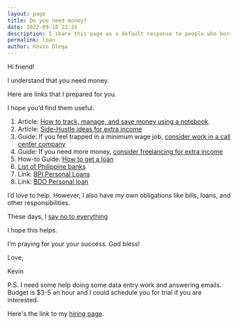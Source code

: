 ```yaml
--- 
layout: page
title: Do you need money?
date: 2022-09-18 22:34
description: I share this page as a default response to people who borrow money.
permalink: loan 
author: Kevin Olega 
--- 
```

Hi friend!

I understand that you need money.

Here are links that I prepared for you.

I hope you’d find them useful.

1. Article: [How to track, manage, and save money using a notebook](https://minimalchanges.com/money-notebook).
2. Article: [Side-Hustle ideas for extra income](https://minimalchanges.com/side-hustle)
3. Guide: If you feel trapped in a minimum wage job, [consider work in a call center company](https://callcentertrainingtips.com)
4. Guide: If you need more money, [consider freelancing for extra income](https://callcentertrainingtips.com/upwork)
5. How-to Guide: [How to get a loan](https://www.wikihow.com/Get-a-Loan)
6. [List of Philippine banks](https://en.wikipedia.org/wiki/List_of_banks_in_the_Philippines)
7. Link: [BPI Personal Loans](https://www.bpi.com.ph/personalloan)
6. Link: [BDO Personal loan](https://www.bdo.com.ph/mobile/personal/loans/personal-loan)

I’d love to help. However, I also have my own obligations like bills, loans, and other responsibilities.

These days, I [say no to everything](https://olega.org/n)

I hope this helps.

I’m praying for your your success. God bless!

Love, 

Kevin

P.S. I need some help doing some data entry work and answering emails. Budget is $3-5 an hour and I could schedule you for trial if you are interested. 

Here's the link to my [hiring page](https://kevinolega.com/hiring).
